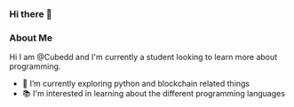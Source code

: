 ### Hi there 👋
### About Me
Hi I am @Cubedd and I'm currently a student looking to learn more about programming.
- 🌱 I’m currently exploring python and blockchain related things
- 📚 I'm interested in learning about the different programming languages
<!--
**Cubedd/Cubedd** is a ✨ _special_ ✨ repository because its `README.md` (this file) appears on your GitHub profile.


-->
